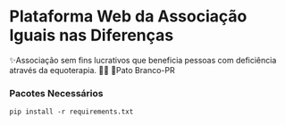 # Plataforma Web da Associação Iguais nas Diferenças

✨️Associação sem fins lucrativos que beneficia pessoas com deficiência 
através da equoterapia. 🐴🤍
📍Pato Branco-PR


### Pacotes Necessários
`pip install -r requirements.txt`
